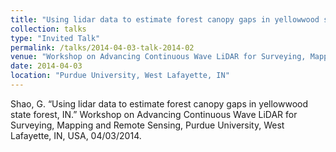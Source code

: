 ```yaml
---
title: "Using lidar data to estimate forest canopy gaps in yellowwood state forest, IN.”"
collection: talks
type: "Invited Talk"
permalink: /talks/2014-04-03-talk-2014-02
venue: "Workshop on Advancing Continuous Wave LiDAR for Surveying, Mapping and Remote Sensing"
date: 2014-04-03
location: "Purdue University, West Lafayette, IN"
---
```


Shao, G. “Using lidar data to estimate forest canopy gaps in yellowwood state forest, IN.” Workshop on Advancing Continuous Wave LiDAR for Surveying, Mapping and Remote Sensing, Purdue University, West Lafayette, IN, USA, 04/03/2014.
